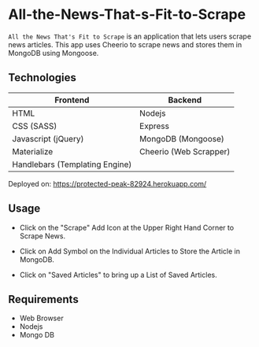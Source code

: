 # All-the-News-That-s-Fit-to-Scrape

`All the News That's Fit to Scrape` is an application that lets users scrape news articles. This app uses Cheerio to scrape news and stores them in MongoDB using Mongoose.

## Technologies

| Frontend  | Backend |
| ------------- | ------------- |
| HTML | Nodejs |
| CSS (SASS) | Express |
| Javascript (jQuery) | MongoDB (Mongoose)|
| Materialize | Cheerio (Web Scrapper) |
|Handlebars (Templating Engine)|


Deployed on: https://protected-peak-82924.herokuapp.com/

## Usage

- Click on the "Scrape" Add Icon at the Upper Right Hand Corner to Scrape News.

- Click on Add Symbol on the Individual Articles to Store the Article in MongoDB.

- Click on "Saved Articles" to bring up a List of Saved Articles.


## Requirements
- Web Browser
- Nodejs
- Mongo DB

